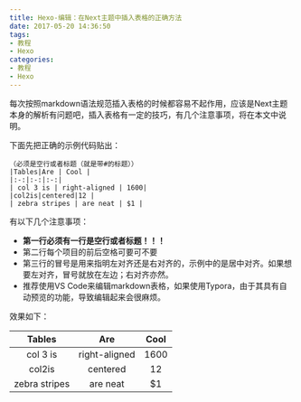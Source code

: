 ```yaml
---
title: Hexo-编辑：在Next主题中插入表格的正确方法
date: 2017-05-20 14:36:50
tags:
- 教程
- Hexo
categories:
- 教程
- Hexo
---
```


每次按照markdown语法规范插入表格的时候都容易不起作用，应该是Next主题本身的解析有问题吧，插入表格有一定的技巧，有几个注意事项，将在本文中说明。

下面先把正确的示例代码贴出：

```
（必须是空行或者标题（就是带#的标题））
|Tables|Are | Cool |
|:-:|:-:|:-:|
| col 3 is | right-aligned | 1600|
|col2is|centered|12 |
| zebra stripes | are neat | $1 |
```
有以下几个注意事项：
* **第一行必须有一行是空行或者标题！！！**
* 第二行每个项目的前后空格可要可不要
* 第三行的冒号是用来指明左对齐还是右对齐的，示例中的是居中对齐。如果想要左对齐，冒号就放在左边；右对齐亦然。
* 推荐使用VS Code来编辑markdown表格，如果使用Typora，由于其具有自动预览的功能，导致编辑起来会很麻烦。

<!--more-->效果如下：

|    Tables     |      Are      | Cool |
| :-----------: | :-----------: | :--: |
|   col 3 is    | right-aligned | 1600 |
|    col2is     |   centered    |  12  |
| zebra stripes |   are neat    |  $1  |